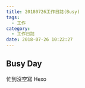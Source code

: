 ```yaml
---
title: 20180726工作日誌(Busy)
tags:
  - 工作
category:
  - 工作日誌
date: 2018-07-26 10:22:27
---
```

## Busy Day ##

忙到沒空寫 Hexo